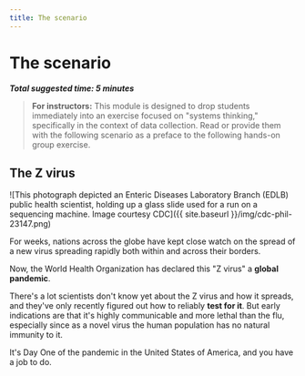 ```yaml
---
title: The scenario
---
```


# The scenario

***Total suggested time: 5 minutes***

> **For instructors:** This module is designed to drop students immediately into an exercise focused on "systems thinking," specifically in the context of data collection. Read or provide them with the following scenario as a preface to the following hands-on group exercise.

## The Z virus

![This photograph depicted an Enteric Diseases Laboratory Branch (EDLB) public health scientist, holding up a glass slide used for a run on a sequencing machine. Image courtesy CDC]({{ site.baseurl }}/img/cdc-phil-23147.png)

For weeks, nations across the globe have kept close watch on the spread of a new virus spreading rapidly both within and across their borders.

Now, the World Health Organization has declared this "Z virus" a **global pandemic**.

There's a lot scientists don't know yet about the Z virus and how it spreads, and they've only recently figured out how to reliably **test for it**. But early indications are that it's highly communicable and more lethal than the flu, especially since as a novel virus the human population has no natural immunity to it.

It's Day One of the pandemic in the United States of America, and you have a job to do.